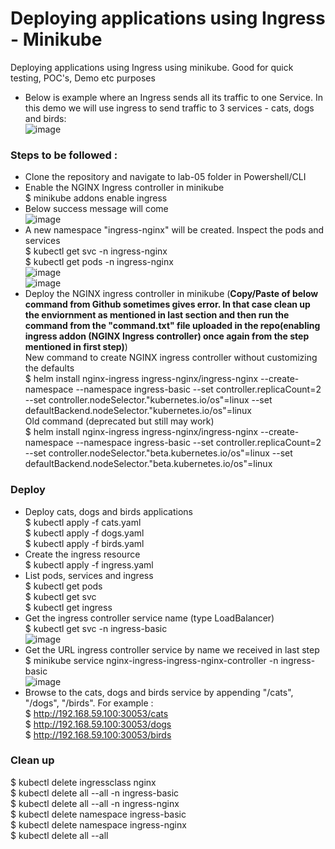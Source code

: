 # Deploying applications using Ingress - Minikube <br/>
Deploying applications using Ingress using minikube. Good for quick testing, POC's, Demo etc purposes <br/>
* Below is example where an Ingress sends all its traffic to one Service. In this demo we will use ingress to send traffic to 3 services - cats, dogs and birds:<br/>
  ![image](https://user-images.githubusercontent.com/92582005/202117909-defb991d-8f12-49e5-ad9b-91f3f169399c.png) <br/>
### Steps to be followed : <br/>
* Clone the repository and navigate to lab-05 folder in Powershell/CLI <br/>
* Enable the NGINX Ingress controller in minikube <br/>
  $ minikube addons enable ingress <br/>
* Below success message will come <br/>
  ![image](https://user-images.githubusercontent.com/92582005/201918233-c7415fb3-91fe-4a40-8387-c6c2411231e1.png) <br/>
* A new namespace "ingress-nginx" will be created. Inspect the pods and services <br/>
  $ kubectl get svc -n ingress-nginx <br/>
  $ kubectl get pods -n ingress-nginx <br/>
  ![image](https://user-images.githubusercontent.com/92582005/201918899-73275eb7-761c-45c1-8488-96fbb62778dd.png) <br/> 
  ![image](https://user-images.githubusercontent.com/92582005/201918986-f9bf31f3-7509-46ae-8bd2-7dd830b5a351.png) <br/>
* Deploy the NGINX ingress controller in minikube (**Copy/Paste of below command from Github sometimes gives error. In that case clean up the enviornment as mentioned in last section and then run the command from the "command.txt" file uploaded in the repo(enabling ingress addon (NGINX Ingress controller) once again from the step mentioned in first step)**) <br/>
 New command to create NGINX ingress controller without customizing the defaults<br/>
 $ helm install nginx-ingress ingress-nginx/ingress-nginx --create-namespace --namespace ingress-basic --set controller.replicaCount=2 --set controller.nodeSelector."kubernetes\.io/os"=linux --set defaultBackend.nodeSelector."kubernetes\.io/os"=linux <br/>
 Old command (deprecated but still may work) <br/>
 $ helm install nginx-ingress ingress-nginx/ingress-nginx --create-namespace --namespace ingress-basic --set controller.replicaCount=2 --set controller.nodeSelector."beta.kubernetes.io/os"=linux --set defaultBackend.nodeSelector."beta.kubernetes.io/os"=linux <br/>
### Deploy  <br/>
* Deploy cats, dogs and birds applications <br/>
  $ kubectl apply -f cats.yaml <br/>
  $ kubectl apply -f dogs.yaml <br/>
  $ kubectl apply -f birds.yaml <br/>
* Create the ingress resource <br/>
  $ kubectl apply -f ingress.yaml <br/>
* List pods, services and ingress <br/>
  $ kubectl get pods <br/>
  $ kubectl get svc <br/>
  $ kubectl get ingress <br/>
* Get the ingress controller service name (type LoadBalancer) <br/>
  $ kubectl get svc -n ingress-basic <br/>
  ![image](https://user-images.githubusercontent.com/92582005/201920523-17d7702e-745b-43e3-bf4a-4db081c8f703.png) <br/>
* Get the URL ingress controller service by name we received in last step <br/>
  $ minikube service nginx-ingress-ingress-nginx-controller -n ingress-basic <br/>
  ![image](https://user-images.githubusercontent.com/92582005/201921310-66a51e64-4a4e-417a-aa81-b711043e6144.png) <br/>
* Browse to the cats, dogs and birds service by appending "/cats", "/dogs", "/birds". For example : <br/>
  $ http://192.168.59.100:30053/cats <br/>
  $ http://192.168.59.100:30053/dogs <br/>
  $ http://192.168.59.100:30053/birds <br/>
### Clean up <br/>
  $ kubectl delete ingressclass nginx <br/>
  $ kubectl delete all --all -n ingress-basic <br/>
  $ kubectl delete all --all -n ingress-nginx <br/>
  $ kubectl delete namespace ingress-basic <br/>
  $ kubectl delete namespace ingress-nginx <br/>
  $ kubectl delete all --all <br/>
 
  
